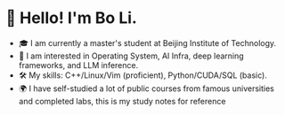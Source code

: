 # 👋 Hello! I'm Bo Li.

- 🎓 I am currently a master's student at Beijing Institute of Technology.
- 🤖 I am interested in Operating System, AI Infra, deep learning frameworks, and LLM inference.
- 🛠 My skills: C++/Linux/Vim (proficient), Python/CUDA/SQL (basic).
- 🌍 I have self-studied a lot of public courses from famous universities and completed labs, this is my study notes for reference
